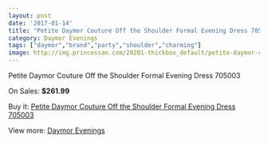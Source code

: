 ```yaml
---
layout: post
date: '2017-01-14'
title: "Petite Daymor Couture Off the Shoulder Formal Evening Dress 705003"
category: Daymor Evenings
tags: ["daymor","brand","party","shoulder","charming"]
image: http://img.princessan.com/20201-thickbox_default/petite-daymor-couture-off-the-shoulder-formal-evening-dress-705003.jpg
---
```

Petite Daymor Couture Off the Shoulder Formal Evening Dress 705003

On Sales: **$261.99**
<a href="https://www.princessan.com/en/daymor-evenings/2129-petite-daymor-couture-off-the-shoulder-formal-evening-dress-705003.html"><amp-img layout="responsive" width="600" height="600" src="//img.princessan.com/20201-thickbox_default/petite-daymor-couture-off-the-shoulder-formal-evening-dress-705003.jpg" alt="Petite Daymor Couture Off the Shoulder Formal Evening Dress 705003 0" /></a>

Buy it: [Petite Daymor Couture Off the Shoulder Formal Evening Dress 705003](https://www.princessan.com/en/daymor-evenings/2129-petite-daymor-couture-off-the-shoulder-formal-evening-dress-705003.html "Petite Daymor Couture Off the Shoulder Formal Evening Dress 705003")

View more: [Daymor Evenings](https://www.princessan.com/en/17-daymor-evenings "Daymor Evenings")